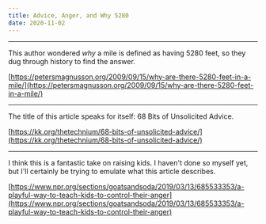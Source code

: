 ```yaml
---
title: Advice, Anger, and Why 5280
date: 2020-11-02
---
```


<hr>

This author wondered _why_ a mile is defined as having 5280 feet, so they dug through history to find the answer.

[https://petersmagnusson.org/2009/09/15/why-are-there-5280-feet-in-a-mile/](https://petersmagnusson.org/2009/09/15/why-are-there-5280-feet-in-a-mile/)

<hr>

The title of this article speaks for itself: 68 Bits of Unsolicited Advice.

[https://kk.org/thetechnium/68-bits-of-unsolicited-advice/](https://kk.org/thetechnium/68-bits-of-unsolicited-advice/)

<hr>

I think this is a fantastic take on raising kids. I haven't done so myself yet, but I'll certainly be trying to emulate what this article describes.

[https://www.npr.org/sections/goatsandsoda/2019/03/13/685533353/a-playful-way-to-teach-kids-to-control-their-anger](https://www.npr.org/sections/goatsandsoda/2019/03/13/685533353/a-playful-way-to-teach-kids-to-control-their-anger)
